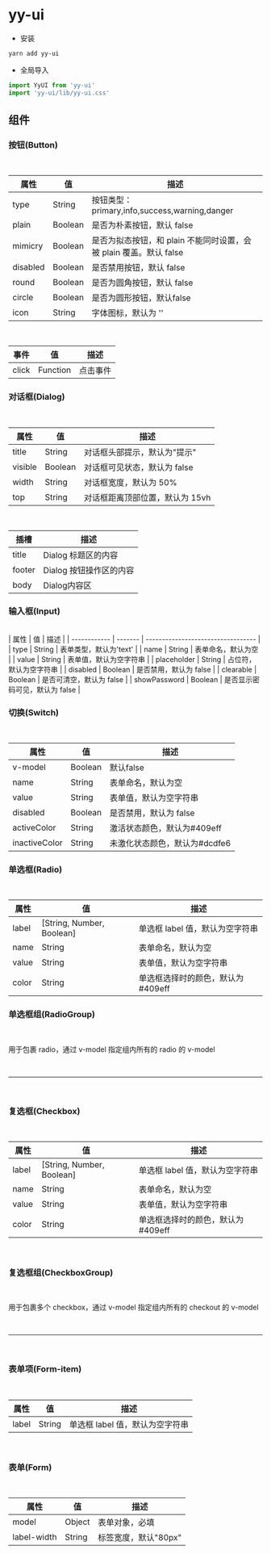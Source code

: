 # yy-ui

- 安装

```bash
yarn add yy-ui
```

- 全局导入

```js
import YyUI from 'yy-ui'
import 'yy-ui/lib/yy-ui.css'
```

## 组件

### 按钮(Button)

<br>

| 属性     | 值               | 描述 |
| -------- | ---------------- | ------------------------------------------------------------ |
| type     | String           | 按钮类型：primary,info,success,warning,danger |
| plain    | Boolean          | 是否为朴素按钮，默认 false |
| mimicry  | Boolean          | 是否为拟态按钮，和 plain 不能同时设置，会被 plain 覆盖。默认 false |
| disabled | Boolean          | 是否禁用按钮，默认  false |
| round    | Boolean          | 是否为圆角按钮，默认 false |
| circle   | Boolean          | 是否为圆形按钮，默认false  |
| icon     | String | 字体图标，默认为 '' |

<br>

| 事件  | 值       | 描述     |
| ----- | -------- | -------- |
| click | Function | 点击事件 |           

### 对话框(Dialog)

<br>

| 属性     | 值      | 描述                               |
| -------- | ------- | ---------------------------------- |
| title    | String  | 对话框头部提示，默认为"提示"       |
| visible  | Boolean | 对话框可见状态，默认为 false       |
| width    | String  | 对话框宽度，默认为 50%             |
| top      | String  | 对话框距离顶部位置，默认为 15vh    |

<br>

| 插槽   | 描述                    |
| ------ | ----------------------- |
| title  | Dialog 标题区的内容     |
| footer | Dialog 按钮操作区的内容 |
| body | Dialog内容区 |  


### 输入框(Input)

<br>
| 属性         | 值      | 描述                               |
| ------------ | ------- | ---------------------------------- |
| type         | String  | 表单类型，默认为'text'             |
| name         | String  | 表单命名，默认为空                 |
| value        | String  | 表单值，默认为空字符串             |
| placeholder  | String  | 占位符，默认为空字符串             |
| disabled     | Boolean | 是否禁用，默认为 false             |
| clearable    | Boolean | 是否可清空，默认为 false           |
| showPassword | Boolean | 是否显示密码可见，默认为 false     |  

### 切换(Switch)

<br>

| 属性          | 值      | 描述                               |
| ------------- | ------- | ---------------------------------- |
| v-model       | Boolean | 默认false
| name          | String  | 表单命名，默认为空                 |
| value         | String  | 表单值，默认为空字符串             |
| disabled      | Boolean | 是否禁用，默认为 false             |
| activeColor   | String  | 激活状态颜色，默认为#409eff      |
| inactiveColor | String  | 未激化状态颜色，默认为#dcdfe6      | 

### 单选框(Radio)

<br>

| 属性    | 值                        | 描述                               |
| ------- | ------------------------- | ---------------------------------- |
| label   | [String, Number, Boolean] | 单选框 label 值，默认为空字符串    |
| name    | String                    | 表单命名，默认为空                 |
| value   | String                    | 表单值，默认为空字符串             |
| color   | String                    | 单选框选择时的颜色，默认为#409eff  |

### 单选框组(RadioGroup)

<br>

用于包裹 radio，通过 v-model 指定组内所有的 radio 的 v-model

<br>

---

<br>

### 复选框(Checkbox)

<br>

| 属性    | 值                        | 描述                               |
| ------- | ------------------------- | ---------------------------------- |
| label   | [String, Number, Boolean] | 单选框 label 值，默认为空字符串    |
| name    | String                    | 表单命名，默认为空                 |
| value   | String                    | 表单值，默认为空字符串             |
| color   | String                    | 单选框选择时的颜色，默认为#409eff  |

<br>

### 复选框组(CheckboxGroup)

<br>

用于包裹多个 checkbox，通过 v-model 指定组内所有的 checkout 的 v-model

<br>

---

<br>

### 表单项(Form-item)

<br>

| 属性  | 值     | 描述                            |
| ----- | ------ | ------------------------------- |
| label | String | 单选框 label 值，默认为空字符串 |

<br>

### 表单(Form)

<br>

| 属性        | 值     | 描述                 |
| ----------- | ------ | -------------------- |
| model       | Object | 表单对象，必填       |
| label-width | String | 标签宽度，默认"80px" |

<br>